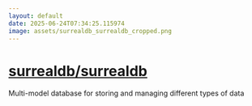 ```yaml
---
layout: default
date: 2025-06-24T07:34:25.115974
image: assets/surrealdb_surrealdb_cropped.png
---
```


# [surrealdb/surrealdb](https://github.com/surrealdb/surrealdb)

Multi-model database for storing and managing different types of data
